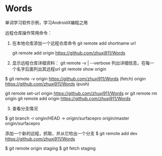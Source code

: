 # Words
单词学习软件示例，学习AndroidX编程之用

远程仓库操作常用命令：
1. 在本地仓库添加一个远程仓库命令
   git remote add shortname url
   
    git remote add origin https://github.com/zhuxj911/Words

1. 显示远程仓库详细资料：
git remote -v | --verbose 列出详细信息，在每一个名字后面列出其远程url
git remote show origin

$ git remote -v
origin  https://github.com/zhuxj911/Words (fetch)
origin  https://github.com/zhuxj911/Words (push)


git remote set-url origin https://github.com/zhuxj911/Words
or
git remote rm origin 
git remote add origin https://github.com/zhuxj911/Words

3. 查看分支情况

$ git branch -r
  origin/HEAD -> origin/surfacepro
  origin/master
  origin/surfacepro

添加一个新的远程，抓取，并从它检出一个分支 
$ git remote add dev https://github.com/zhuxj911/Words

$ git remote
origin
staging
$ git fetch staging